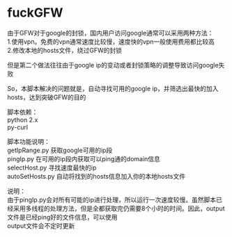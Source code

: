 fuckGFW
=======

由于GFW对于google的封锁，国内用户访问google通常可以采用两种方法：    
1.使用vpn。免费的vpn通常速度比较慢，速度快的vpn一般使用费用都比较高    
2.修改本地的hosts文件，绕过GFW的封锁

但是第二个做法往往由于google ip的变动或者封锁策略的调整导致访问google失败

So，本脚本解决的问题就是，自动寻找可用的google ip，并筛选出最快的加入hosts，达到突破GFW的目的

脚本依赖：    
python 2.x    
py-curl

脚本功能说明：    
getIpRange.py   获取google可用的ip段    
pingIp.py   在可用的ip段内获取可以ping通的domain信息    
selectHost.py   寻找速度最快的ip    
autoSetHosts.py   自动将找到的hosts信息加入你的本地hosts文件    

说明：    
由于pingIp.py会对所有可能的ip进行处理，所以运行一次速度较慢。虽然脚本已经采用多线程的处理方法，但是全都获取完仍需要8个小时的时间。因此，output文件是已经ping好的文件信息，可以使用     
output文件会不定时更新
